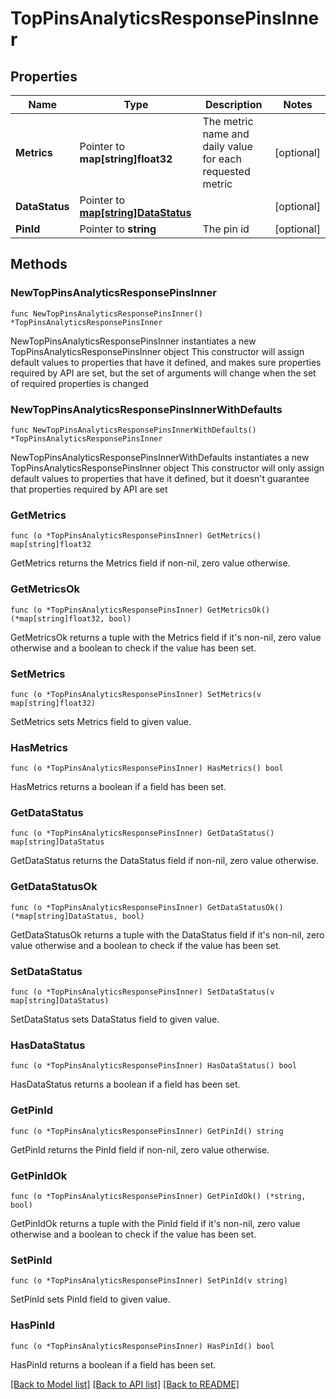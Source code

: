 # TopPinsAnalyticsResponsePinsInner

## Properties

Name | Type | Description | Notes
------------ | ------------- | ------------- | -------------
**Metrics** | Pointer to **map[string]float32** | The metric name and daily value for each requested metric | [optional] 
**DataStatus** | Pointer to [**map[string]DataStatus**](DataStatus.md) |  | [optional] 
**PinId** | Pointer to **string** | The pin id | [optional] 

## Methods

### NewTopPinsAnalyticsResponsePinsInner

`func NewTopPinsAnalyticsResponsePinsInner() *TopPinsAnalyticsResponsePinsInner`

NewTopPinsAnalyticsResponsePinsInner instantiates a new TopPinsAnalyticsResponsePinsInner object
This constructor will assign default values to properties that have it defined,
and makes sure properties required by API are set, but the set of arguments
will change when the set of required properties is changed

### NewTopPinsAnalyticsResponsePinsInnerWithDefaults

`func NewTopPinsAnalyticsResponsePinsInnerWithDefaults() *TopPinsAnalyticsResponsePinsInner`

NewTopPinsAnalyticsResponsePinsInnerWithDefaults instantiates a new TopPinsAnalyticsResponsePinsInner object
This constructor will only assign default values to properties that have it defined,
but it doesn't guarantee that properties required by API are set

### GetMetrics

`func (o *TopPinsAnalyticsResponsePinsInner) GetMetrics() map[string]float32`

GetMetrics returns the Metrics field if non-nil, zero value otherwise.

### GetMetricsOk

`func (o *TopPinsAnalyticsResponsePinsInner) GetMetricsOk() (*map[string]float32, bool)`

GetMetricsOk returns a tuple with the Metrics field if it's non-nil, zero value otherwise
and a boolean to check if the value has been set.

### SetMetrics

`func (o *TopPinsAnalyticsResponsePinsInner) SetMetrics(v map[string]float32)`

SetMetrics sets Metrics field to given value.

### HasMetrics

`func (o *TopPinsAnalyticsResponsePinsInner) HasMetrics() bool`

HasMetrics returns a boolean if a field has been set.

### GetDataStatus

`func (o *TopPinsAnalyticsResponsePinsInner) GetDataStatus() map[string]DataStatus`

GetDataStatus returns the DataStatus field if non-nil, zero value otherwise.

### GetDataStatusOk

`func (o *TopPinsAnalyticsResponsePinsInner) GetDataStatusOk() (*map[string]DataStatus, bool)`

GetDataStatusOk returns a tuple with the DataStatus field if it's non-nil, zero value otherwise
and a boolean to check if the value has been set.

### SetDataStatus

`func (o *TopPinsAnalyticsResponsePinsInner) SetDataStatus(v map[string]DataStatus)`

SetDataStatus sets DataStatus field to given value.

### HasDataStatus

`func (o *TopPinsAnalyticsResponsePinsInner) HasDataStatus() bool`

HasDataStatus returns a boolean if a field has been set.

### GetPinId

`func (o *TopPinsAnalyticsResponsePinsInner) GetPinId() string`

GetPinId returns the PinId field if non-nil, zero value otherwise.

### GetPinIdOk

`func (o *TopPinsAnalyticsResponsePinsInner) GetPinIdOk() (*string, bool)`

GetPinIdOk returns a tuple with the PinId field if it's non-nil, zero value otherwise
and a boolean to check if the value has been set.

### SetPinId

`func (o *TopPinsAnalyticsResponsePinsInner) SetPinId(v string)`

SetPinId sets PinId field to given value.

### HasPinId

`func (o *TopPinsAnalyticsResponsePinsInner) HasPinId() bool`

HasPinId returns a boolean if a field has been set.


[[Back to Model list]](../README.md#documentation-for-models) [[Back to API list]](../README.md#documentation-for-api-endpoints) [[Back to README]](../README.md)


